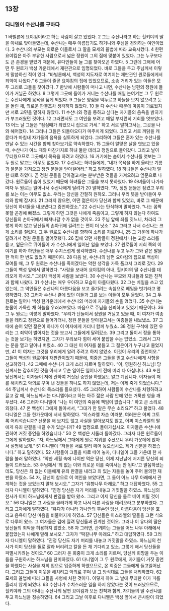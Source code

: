 ## 13장
### 다니엘이 수산나를 구하다
1 바빌론에 요야킴이라고 하는 사람이 살고 있었다.
2 그는 수산나라고 하는 힐키야의 딸을 아내로 맞아들였는데, 수산나는 매우 아름답기도 하거니와 주님을 경외하는 여인이었다.
3 수산나의 부모는 의로운 이들로서 그 딸을 모세의 율법에 따라 교육시켰다.
4 한편 요야킴은 아주 부유한 사람으로서 넓은 정원이 그의 집에 맞붙어 있었다. 그는 누구보다도 큰 존경을 받았기 때문에, 유다인들이 늘 그를 찾아오곤 하였다.
5 그런데 그해에 어떤 두 원로가 백성 가운데에서 재판관으로 임명되었다. 바로 그들을 두고 주님께서 이렇게 말씀하신 적이 있다. “바빌론에서, 백성의 지도자로 여겨지는 재판관인 원로들에게서 죄악이 나왔다.”
6 그들이 줄곧 요야킴의 집에 있었으므로, 소송 거리가 있는 이들은 모두 그리로 그들을 찾아갔다.
7 한낮에 사람들이 떠나고 나면, 수산나는 남편의 정원에 들어가 거닐곤 하였다.
8 그렇게 그곳에 들어가 거니는 수산나를 매일 눈여겨본 그 두 원로는 수산나에게 음욕을 품게 되었다.
9 그들은 양심을 억누르고 하늘을 보지 않으려고 눈을 돌린 채, 의로운 판결조차 생각하지 않았다.
10 둘 다 수산나 때문에 마음이 괴로웠지만 서로 고민을 말하지 않았다.
11 수산나와 정을 통하고 싶다는 자기들의 음욕을 밝히기가 부끄러웠던 것이다.
12 그러면서도 그 여인을 보려고 매일 부지런히 기회를 엿보았다.
13 어느 날 그들은 “점심때가 되었으니 집으로 가세.” 하고 서로 말하고서는, 그곳을 나와 헤어졌다.
14 그러나 그들은 되돌아오다가 마주치게 되었다. 그리고 서로 까닭을 캐묻다가 마침내 자기들의 음욕을 실토하게 되었다. 그리하여 그들은 혼자 있는 수산나를 만날 수 있는 시간을 함께 찾아보기로 약속하였다.
15 그들이 알맞은 날을 엿보고 있을 때, 수산나가 여느 때와 마찬가지로 하녀 둘만 데리고 정원으로 들어갔다. 그리고 날이 무더웠으므로 그곳에서 목욕을 하려고 하였다.
16 거기에는 숨어서 수산나를 엿보는 그 두 원로 말고는 아무도 없었다.
17 수산나는 하녀들에게, “내가 목욕을 하게 올리브 기름과 물분을 가져오고 정원 문들을 닫아걸어라.” 하고 말하였다.
18 하녀들은 수산나가 말한 대로 하였다. 곧 정원 문들을 닫아걸고서는 분부받은 것들을 가져오려고 옆문으로 나갔다. 원로들이 숨어 있었기 때문에 하녀들은 그들을 보지 못하였다.
19 하녀들이 나가자마자 두 원로는 일어나서 수산나에게 달려가
20 말하였다. “자, 정원 문들은 잠겼고 우리를 보는 이는 아무도 없소. 우리는 당신을 간절히 원하오. 그러니 우리 뜻을 받아들여 우리와 함께 잡시다.
21 그러지 않으면, 어떤 젊은이가 당신과 함께 있었고, 바로 그 때문에 당신이 하녀들을 내보냈다고 증언하겠소.”
22 수산나는 탄식하며 말하였다. “나는 꼼짝 못할 곤경에 빠졌소. 그렇게 하면 그것은 나에게 죽음이고, 그렇게 하지 않는다 하여도 당신들의 손아귀에서 빠져나갈 수가 없을 것이오.
23 주님 앞에 죄를 짓느니, 차라리 그렇게 하지 않고 당신들의 손아귀에 걸려드는 편이 더 낫소.”
24 그러고 나서 수산나는 크게 소리를 질렀다. 그 두 원로도 수산나를 향하여 소리를 지르더니,
25 그 가운데 하나가 달려가서 정원 문들을 열어젖혔다.
26 집에 있던 사람들이 정원에서 나는 고함 소리를 듣고, 옆문으로 뛰어들어 가 수산나에게 일어난 일을 보았다.
27 원로들이 저희 쪽의 이야기를 하자 하인들은 매우 수치스럽게 생각하였다. 수산나를 두고 누가 그와 같은 말을 한 적이 한 번도 없었기 때문이다.
28 다음 날, 수산나의 남편 요야킴의 집으로 백성이 모여들 때, 그 두 원로는 수산나를 죽이겠다는 악한 생각을 가득 품고서 그리로 갔다.
29 그들이 백성 앞에서 말하였다. “사람을 보내어 요야킴의 아내, 힐키야의 딸 수산나를 데려오게 하시오.” 그러자 백성이 사람을 보냈다.
30 수산나는 부모와 자녀들과 모든 친척과 함께 나왔다.
31 수산나는 매우 우아하고 모습이 아름다웠다.
32 그는 베일을 쓰고 있었는데, 그 악인들은 수산나의 아름다움을 보고 즐기려는 속셈으로 베일을 벗기라고 명령하였다.
33 그러자 수산나 곁에 있던 이들과 그를 보는 이들이 모두 울었다.
34 그 두 원로는 일어나 백성 한가운데에서 수산나의 머리에 자기들의 손을 얹었다.
35 수산나는 눈물이 가득한 채 하늘을 우러러보았다. 마음으로 주님을 신뢰하고 있었기 때문이다.
36 그 두 원로는 이렇게 말하였다. “우리가 단둘이서 정원을 거닐고 있을 때, 이 여자가 여종 둘을 데리고 정원으로 들어가더니, 정원 문들을 닫아걸고서는 여종들을 내보냈소.
37 그때에 숨어 있던 젊은이 하나가 이 여자에게 가더니 함께 누웠소.
38 정원 구석에 있던 우리는 그 죄악이 벌어지는 것을 보고서 그들에게 달려갔소.
39 그리고 둘이서 정을 통하는 것을 보기는 하였지만, 그자가 우리보다 힘이 세어 붙잡을 수는 없었소. 그래서 그자는 문을 열고 달아나 버렸소.
40 그 대신 이 여자를 붙들고 그 젊은이가 누구냐고 물었지만,
41 이 여자는 그것을 우리에게 알려 주려고 하지 않았소. 이것이 우리의 증언이오.” 그들이 백성의 원로이며 재판관이었기 때문에, 회중은 그들을 믿고 수산나에게 사형을 선고하였다.
42 그때에 수산나가 크게 소리 지르며 말하였다. “아, 영원하신 하느님! 당신께서는 감추어진 것을 아시고 무슨 일이든 일어나기 전에 미리 다 아십니다.
43 또한 당신께서는 이자들이 저에 관하여 거짓된 증언을 하였음도 알고 계십니다. 이자들이 저를 해치려고 악의로 꾸며 낸 것들을 하나도 하지 않았는데, 저는 이제 죽게 되었습니다.”
44 주님께서 수산나의 목소리를 들으셨다.
45 그리하여 사람들이 수산나를 처형하려고 끌고 갈 때, 하느님께서는 다니엘이라고 하는 아주 젊은 사람 안에 있는 거룩한 영을 깨우셨다.
46 그러자 다니엘이 “나는 이 여인의 죽음에 책임이 없습니다.” 하고 큰 소리로 외쳤다.
47 온 백성이 그에게 돌아서서, “그대가 한 말은 무슨 소리요?” 하고 물었다.
48 다니엘은 그들 한가운데에 서서 말하였다. “이스라엘 자손 여러분, 여러분은 어찌 그토록 어리석습니까? 신문을 해 보지도 않고 사실을 알아보지도 않고, 어찌 이스라엘의 딸에게 유죄 판결을 내릴 수가 있습니까?
49 법정으로 돌아가십시오. 이자들은 수산나에 관하여 거짓 증언을 하였습니다.”
50 온 백성은 서둘러 돌아갔다. 그러자 다른 원로들이 그에게 말하였다. “자, 하느님께서 그대에게 원로 지위를 주셨으니 우리 가운데에 앉아서 설명해 보게.”
51 다니엘이 “저들을 서로 멀리 떼어 놓으십시오. 제가 신문을 하겠습니다.” 하고 말하였다.
52 사람들이 그들을 따로 떼어 놓자, 다니엘이 그들 가운데 한 사람을 불러 말하였다. “악한 세월 속에 나이만 먹은 당신, 이제 지난날에 저지른 당신의 죄들이 드러났소.
53 주님께서 ‘죄 없는 이와 의로운 이를 죽여서는 안 된다.’고 말씀하셨는데도, 당신은 죄 없는 이들에게 유죄 판결을 내리고 죄 있는 자들을 놓아 주어 불의한 재판을 하였소.
54 자, 당신이 참으로 이 여인을 보았다면, 그 둘이 어느 나무 아래에서 관계하는 것을 보았는지 말해 보시오.” 그자가 “유향나무 아래요.” 하고 대답하였다.
55 그러자 다니엘이 말하였다. “진정 당신은 자기 머리를 내놓고 거짓말을 하였소. 하느님의 천사가 이미 하느님에게서 판결을 받아 왔소. 그리고 이제 당신을 둘로 베어 버릴 것이오.”
56 다니엘은 그 사람을 물러가게 하고 나서 다른 사람을 데려오라고 분부하였다. 그리고 그자에게 말하였다. “유다가 아니라 가나안의 후손인 당신, 아름다움이 당신을 호리고 음욕이 당신 마음을 비뚤어지게 하였소.
57 당신들은 이스라엘의 딸들을 그런 식으로 다루어 왔소. 그 여자들은 겁에 질려 당신들과 관계한 것이오. 그러나 이 유다의 딸은 당신들의 죄악을 허용하지 않았소.
58 자 그러면, 관계하는 그들을 어느 나무 아래에서 붙잡았는지 나에게 말해 보시오.” 그자가 “떡갈나무 아래요.” 하고 대답하였다.
59 그러자 다니엘이 말하였다. “진정 당신도 자기 머리를 내놓고 거짓말을 하였소. 하느님의 천사가 이미 당신을 둘로 잘라 버리려고 칼을 든 채 기다리고 있소. 그렇게 해서 당신들을 파멸시키려는 것이오.”
60 그러자 온 회중이 크게 소리를 지르며, 당신께 희망을 두는 이들을 구원하시는 하느님을 찬미하였다.
61 다니엘이 그 두 원로에게, 자기들이 거짓 증언을 하였다는 사실을 저희 입으로 입증하게 하였으므로, 온 회중은 그들에게 들고일어났다. 그리고 그들이 이웃을 해치려고 악의로 꾸며 낸 그 방식대로 그들을 처리하였다.
62 모세의 율법에 따라 그들을 사형에 처한 것이다. 이렇게 하여 그 날에 무죄한 이가 피를 흘리지 않게 되었다.
63 수산나가 수치스러운 일을 하지 않았다는 것이 드러났으므로, 힐키야와 그의 아내는 수산나의 남편 요야킴과 모든 친척과 함께, 자기들의 딸 수산나를 두고 하느님을 칭송하였다.
64 그리고 그날 이후로 다니엘은 백성 앞에서 큰사람이 되었다.
